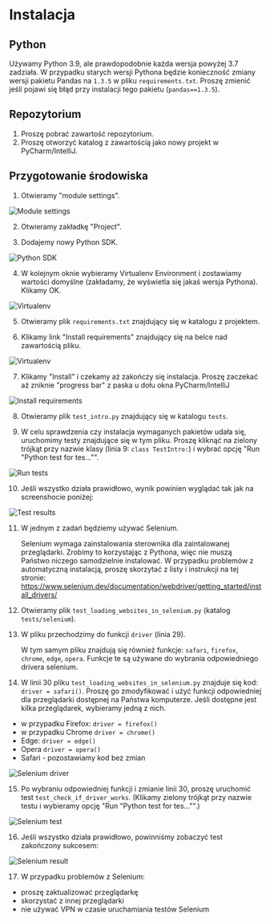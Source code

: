 # Instalacja

## Python

Używamy Python 3.9, ale prawdopodobnie każda wersja powyżej 3.7 zadziała. W przypadku starych wersji Pythona będzie konieczność zmiany wersji pakietu Pandas na `1.3.5` w pliku `requirements.txt`. Proszę zmienić jeśli pojawi się błąd przy instalacji tego pakietu (`pandas==1.3.5`).

## Repozytorium

1. Proszę pobrać zawartość repozytorium.
2. Proszę otworzyć katalog z zawartością jako nowy projekt w PyCharm/IntelliJ.

## Przygotowanie środowiska

1. Otwieramy "module settings".

![Module settings](images/01_module_settings.png)

2. Otwieramy zakładkę "Project".

3. Dodajemy nowy Python SDK.

![Python SDK](images/02_add_sdk.png)

4. W kolejnym oknie wybieramy Virtualenv Environment i zostawiamy wartości domyślne (zakładamy, że wyświetla się jakaś wersja Pythona). Klikamy OK.

![Virtualenv](images/03_virtualenv.png)

5. Otwieramy plik `requirements.txt` znajdujący się w katalogu z projektem.

6. Klikamy link "Install requirements" znajdujący się na belce nad zawartością pliku.

![Virtualenv](images/04_requirements.png)

7. Klikamy "Install" i czekamy aż zakończy się instalacja. Proszę zaczekać aż zniknie "progress bar" z paska u dołu okna PyCharm/IntelliJ

![Install requirements](images/05_requirements_install.png)

8. Otwieramy plik `test_intro.py` znajdujący się w katalogu `tests`.

9. W celu sprawdzenia czy instalacja wymaganych pakietów udała się, uruchomimy testy znajdujące się w tym pliku. Proszę kliknąć na zielony trójkąt przy nazwie klasy (linia 9: `class TestIntro:`) i wybrać opcję "Run "Python test for tes..."".

![Run tests](images/06_run_test_intro.png)

10. Jeśli wszystko działa prawidłowo, wynik powinien wyglądać tak jak na screenshocie poniżej:

![Test results](images/07_test_intro_result.png)

11. W jednym z zadań będziemy używać Selenium.

    Selenium wymaga zainstalowania sterownika dla zaintalowanej przeglądarki. Zrobimy to korzystając z Pythona, więc nie muszą Państwo niczego samodzielnie instalować. W przypadku problemów z automatyczną instalacją, proszę skorzytać z listy i instrukcji na tej stronie: https://www.selenium.dev/documentation/webdriver/getting_started/install_drivers/

12. Otwieramy plik `test_loading_websites_in_selenium.py` (katalog `tests/selenium`).

13. W pliku przechodzimy do funkcji `driver` (linia 29).

    W tym samym pliku znajdują się również funkcje: `safari`, `firefox`, `chrome`, `edge`, `opera`. Funkcje te są używane do wybrania odpowiedniego drivera selenium.

14. W linii 30 pliku `test_loading_websites_in_selenium.py` znajduje się kod: `driver = safari()`. Proszę go zmodyfikować i użyć funkcji odpowiedniej dla przeglądarki dostępnej na Państwa komputerze. Jeśli dostępne jest kilka przeglądarek, wybieramy jedną z nich.

* w przypadku Firefox: `driver = firefox()`
* w przypadku Chrome `driver = chrome()`
* Edge: `driver = edge()`
* Opera `driver = opera()`
* Safari - pozostawiamy kod bez zmian

![Selenium driver](images/08_selenium.png)

15. Po wybraniu odpowiedniej funkcji i zmianie linii 30, proszę uruchomić test `test_check_if_driver_works`. (Klikamy zielony trójkąt przy nazwie testu i wybieramy opcję "Run "Python test for tes..."".)

![Selenium test](images/09_selenium_run.png)

16. Jeśli wszystko działa prawidłowo, powinniśmy zobaczyć test zakończony sukcesem:

![Selenium result](images/10_selenium_result.png)

17. W przypadku problemów z Selenium:

* proszę zaktualizować przeglądarkę
* skorzystać z innej przeglądarki
* nie używać VPN w czasie uruchamiania testów Selenium
